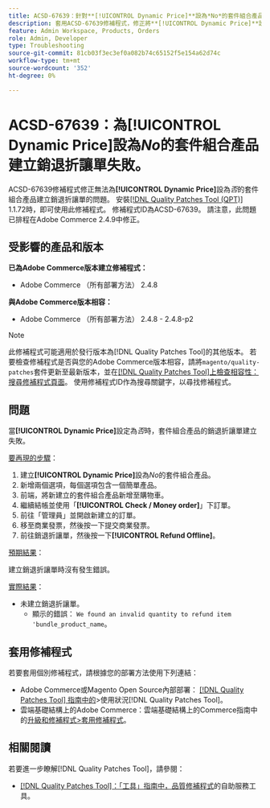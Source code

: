 ```yaml
---
title: ACSD-67639：針對**[!UICONTROL Dynamic Price]**設為*No*的套件組合產品，建立銷退折讓單失敗。
description: 套用ACSD-67639修補程式，修正將**[!UICONTROL Dynamic Price]**設為*No*的套件組合產品之銷退折讓單建立失敗的Adobe Commerce問題。 套用修正程式後，會順利建立銷退折讓單，而不會發生錯誤。
feature: Admin Workspace, Products, Orders
role: Admin, Developer
type: Troubleshooting
source-git-commit: 81cb03f3ec3ef0a082b74c65152f5e154a62d74c
workflow-type: tm+mt
source-wordcount: '352'
ht-degree: 0%

---
```



# ACSD-67639：為&#x200B;**[!UICONTROL Dynamic Price]**&#x200B;設為&#x200B;*No*&#x200B;的套件組合產品建立銷退折讓單失敗。

ACSD-67639修補程式修正無法為&#x200B;**[!UICONTROL Dynamic Price]**&#x200B;設為&#x200B;*否*&#x200B;的套件組合產品建立銷退折讓單的問題。 安裝[[!DNL Quality Patches Tool (QPT)]](/help/tools/quality-patches-tool/quality-patches-tool-to-self-serve-quality-patches.md) 1.1.72時，即可使用此修補程式。 修補程式ID為ACSD-67639。 請注意，此問題已排程在Adobe Commerce 2.4.9中修正。

## 受影響的產品和版本

**已為Adobe Commerce版本建立修補程式：**

* Adobe Commerce （所有部署方法） 2.4.8

**與Adobe Commerce版本相容：**

* Adobe Commerce （所有部署方法） 2.4.8 - 2.4.8-p2

>[!NOTE]
>
>此修補程式可能適用於發行版本為[!DNL Quality Patches Tool]的其他版本。 若要檢查修補程式是否與您的Adobe Commerce版本相容，請將`magento/quality-patches`套件更新至最新版本，並在[[!DNL Quality Patches Tool]上檢查相容性：搜尋修補程式頁面](https://experienceleague.adobe.com/tools/commerce-quality-patches/index.html?lang=zh-Hant)。 使用修補程式ID作為搜尋關鍵字，以尋找修補程式。

## 問題

當&#x200B;**[!UICONTROL Dynamic Price]**&#x200B;設定為&#x200B;*否*&#x200B;時，套件組合產品的銷退折讓單建立失敗。

<u>要再現的步驟</u>：

1. 建立&#x200B;**[!UICONTROL Dynamic Price]**&#x200B;設為&#x200B;*No*&#x200B;的套件組合產品。
1. 新增兩個選項，每個選項包含一個簡單產品。
1. 前端，將新建立的套件組合產品新增至購物車。
1. 繼續結帳並使用「**[!UICONTROL Check / Money order]**」下訂單。
1. 前往「管理員」並開啟新建立的訂單。
1. 移至商業發票，然後按一下提交商業發票。
1. 前往銷退折讓單，然後按一下&#x200B;**[!UICONTROL Refund Offline]**。

<u>預期結果</u>：

建立銷退折讓單時沒有發生錯誤。

<u>實際結果</u>：

* 未建立銷退折讓單。
   * 顯示的錯誤： `We found an invalid quantity to refund item 'bundle_product_name`。

## 套用修補程式

若要套用個別修補程式，請根據您的部署方法使用下列連結：

* Adobe Commerce或Magento Open Source內部部署： [[!DNL Quality Patches Tool] 指南中的](/help/tools/quality-patches-tool/usage.md)>使用狀況[!DNL Quality Patches Tool]。
* 雲端基礎結構上的Adobe Commerce：雲端基礎結構上的Commerce指南中的[升級和修補程式>套用修補程式](https://experienceleague.adobe.com/docs/commerce-cloud-service/user-guide/develop/upgrade/apply-patches.html?lang=zh-Hant)。

## 相關閱讀

若要進一步瞭解[!DNL Quality Patches Tool]，請參閱：

* [[!DNL Quality Patches Tool]：「工具」指南中，品質修補程式](/help/tools/quality-patches-tool/quality-patches-tool-to-self-serve-quality-patches.md)的自助服務工具。
